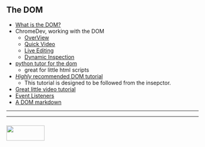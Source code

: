 ## The DOM



* [What is the DOM?](https://www.w3schools.com/js/js_htmldom.asp)
* ChromeDev, working with the DOM
  * [OverView](https://developer.chrome.com/devtools)
  * [Quick Video](https://www.youtube.com/watch?v=i2Li1vnv09U)
  * [Live Editing](https://developers.google.com/web/tools/chrome-devtools/inspect-styles/edit-dom)
  * [Dynamic Inspection](https://blogs.endjin.com/2015/03/amazingly-useful-chrome-developer-tips-1-inspecting-dynamically-created-dom-elements/)
* [python tutor for the dom](https://software.hixie.ch/utilities/js/live-dom-viewer/)
  * great for little html scripts
* [_Highly_ recommended DOM tutorial](https://dom-tutorials.appspot.com/static/index.html)
  * This tutorial is designed to be followed from the insepctor.  
* [Great little video tutorial](https://www.youtube.com/watch?v=e57ReoUn6kM)
* [Event Listeners](https://www.w3schools.com/js/js_htmldom_eventlistener.asp)
* [A DOM markdown](https://github.com/elewa-academy/General-Resources/blob/85125b999b74f6e757b8357758bc1ccbff0b2824/javascript/dom.md)

___
___
### <a href="http://elewa.education/blog" target="_blank"><img src="https://user-images.githubusercontent.com/18554853/34921062-506450ae-f97d-11e7-875f-6feeb26ad72d.png" width="100" height="40"/></a>
